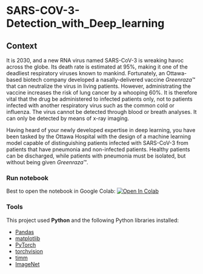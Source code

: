# SARS-COV-3-Detection_with_Deep_learning

## Context
It is 2030, and a new RNA virus named SARS-CoV-3 is wreaking havoc across the globe. Its death rate is estimated at 95%, making it one of the deadliest  respiratory viruses known to mankind. Fortunately, an Ottawa-based biotech company developed a nasally-delivered vaccine *Greenraza*™️ that can neutralize the virus in living patients. However, administrating the vaccine increases the risk of lung cancer by a whooping 60%. It is therefore vital that the drug be administered to infected patients only, not to patients infected with another respiratory virus such as the common cold or influenza. The virus cannot be detected through blood or breath analyses. It can only be detected by means of x-ray imaging.

Having heard of your newly developed expertise in deep learning, you have been tasked by the Ottawa Hospital with the design of a machine learning model capable of distinguishing patients infected with SARS-CoV-3 from patients that have pneumonia and non-infected patients. Healthy patients can be discharged, while patients with pneumonia must be isolated, but without being given *Greenraza*™️.

### Run notebook
Best to open the notebook in Google Colab:
<a target="_blank" href="https://colab.research.google.com/github/w-diana/SARS-COV-3-Detection_with_Deep_learning/blob/main/PNEUMONIA%20%26%20SARS-COV-3%20DETECTION%20WITH%20DEEP%20LEARNIN.ipynb?short_path=a8d8d7b">
  <img src="https://colab.research.google.com/assets/colab-badge.svg" alt="Open In Colab"/>
</a>

### Tools  
This project used **Python** and the following Python libraries installed: 
- [Pandas](http://pandas.pydata.org/)
- [matplotlib](http://matplotlib.org/)
- [PyTorch](https://pytorch.org/docs/stable/index.html)
- [torchvision](https://download.pytorch.org/whl/torchvision/)
- [timm](https://pypi.org/project/timm/0.3.2/)
- [ImageNet](https://www.image-net.org/download.php)
